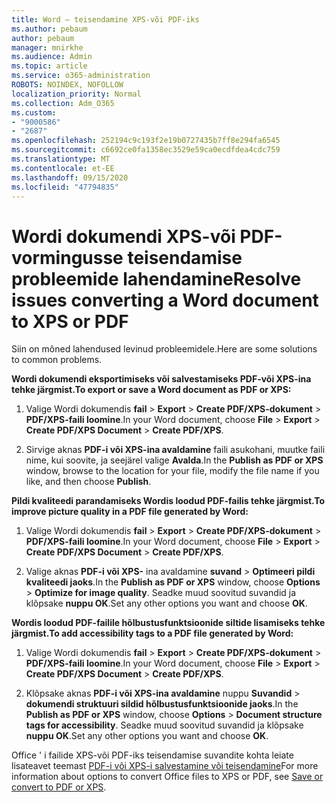 ```yaml
---
title: Word – teisendamine XPS-või PDF-iks
ms.author: pebaum
author: pebaum
manager: mnirkhe
ms.audience: Admin
ms.topic: article
ms.service: o365-administration
ROBOTS: NOINDEX, NOFOLLOW
localization_priority: Normal
ms.collection: Adm_O365
ms.custom:
- "9000586"
- "2687"
ms.openlocfilehash: 252194c9c193f2e19b0727435b7ff8e294fa6545
ms.sourcegitcommit: c6692ce0fa1358ec3529e59ca0ecdfdea4cdc759
ms.translationtype: MT
ms.contentlocale: et-EE
ms.lasthandoff: 09/15/2020
ms.locfileid: "47794835"
---
```

# <a name="resolve-issues-converting-a-word-document-to-xps-or-pdf"></a><span data-ttu-id="1c817-102">Wordi dokumendi XPS-või PDF-vormingusse teisendamise probleemide lahendamine</span><span class="sxs-lookup"><span data-stu-id="1c817-102">Resolve issues converting a Word document to XPS or PDF</span></span>

<span data-ttu-id="1c817-103">Siin on mõned lahendused levinud probleemidele.</span><span class="sxs-lookup"><span data-stu-id="1c817-103">Here are some solutions to common problems.</span></span> 

<span data-ttu-id="1c817-104">**Wordi dokumendi eksportimiseks või salvestamiseks PDF-või XPS-ina tehke järgmist.**</span><span class="sxs-lookup"><span data-stu-id="1c817-104">**To export or save a Word document as PDF or XPS:**</span></span>

1. <span data-ttu-id="1c817-105">Valige Wordi dokumendis **fail**  >  **Export**  >  **Create PDF/XPS-dokument**  >  **PDF/XPS-faili loomine**.</span><span class="sxs-lookup"><span data-stu-id="1c817-105">In your Word document, choose  **File** > **Export** > **Create PDF/XPS Document** > **Create PDF/XPS**.</span></span>

2. <span data-ttu-id="1c817-106">Sirvige aknas **PDF-i või XPS-ina avaldamine** faili asukohani, muutke faili nime, kui soovite, ja seejärel valige **Avalda**.</span><span class="sxs-lookup"><span data-stu-id="1c817-106">In the **Publish as PDF or XPS** window, browse to the location for your file, modify the file name if you like, and then choose **Publish**.</span></span>

<span data-ttu-id="1c817-107">**Pildi kvaliteedi parandamiseks Wordis loodud PDF-failis tehke järgmist.**</span><span class="sxs-lookup"><span data-stu-id="1c817-107">**To improve picture quality in a PDF file generated by Word:**</span></span>

1. <span data-ttu-id="1c817-108">Valige Wordi dokumendis **fail**  >  **Export**  >  **Create PDF/XPS-dokument**  >  **PDF/XPS-faili loomine**.</span><span class="sxs-lookup"><span data-stu-id="1c817-108">In your Word document, choose  **File** > **Export** > **Create PDF/XPS Document** > **Create PDF/XPS**.</span></span>

2. <span data-ttu-id="1c817-109">Valige aknas **PDF-i või XPS-** ina avaldamine **suvand**  >  **Optimeeri pildi kvaliteedi jaoks**.</span><span class="sxs-lookup"><span data-stu-id="1c817-109">In the **Publish as PDF or XPS** window, choose **Options** > **Optimize for image quality**.</span></span> <span data-ttu-id="1c817-110">Seadke muud soovitud suvandid ja klõpsake **nuppu OK**.</span><span class="sxs-lookup"><span data-stu-id="1c817-110">Set any other options you want and choose **OK**.</span></span> 

<span data-ttu-id="1c817-111">**Wordis loodud PDF-failile hõlbustusfunktsioonide siltide lisamiseks tehke järgmist.**</span><span class="sxs-lookup"><span data-stu-id="1c817-111">**To add accessibility tags to a PDF file generated by Word:**</span></span>
 
1. <span data-ttu-id="1c817-112">Valige Wordi dokumendis **fail**  >  **Export**  >  **Create PDF/XPS-dokument**  >  **PDF/XPS-faili loomine**.</span><span class="sxs-lookup"><span data-stu-id="1c817-112">In your Word document, choose  **File** > **Export** > **Create PDF/XPS Document** > **Create PDF/XPS**.</span></span>

2. <span data-ttu-id="1c817-113">Klõpsake aknas **PDF-i või XPS-ina avaldamine** nuppu **Suvandid**  >  **dokumendi struktuuri sildid hõlbustusfunktsioonide jaoks**.</span><span class="sxs-lookup"><span data-stu-id="1c817-113">In the **Publish as PDF or XPS** window, choose **Options** > **Document structure tags for accessibility**.</span></span> <span data-ttu-id="1c817-114">Seadke muud soovitud suvandid ja klõpsake **nuppu OK**.</span><span class="sxs-lookup"><span data-stu-id="1c817-114">Set any other options you want and choose **OK**.</span></span>

<span data-ttu-id="1c817-115">Office ' i failide XPS-või PDF-iks teisendamise suvandite kohta leiate lisateavet teemast [PDF-i või XPS-i salvestamine või teisendamine](https://support.office.com/article/d85416c5-7d77-4fd6-a216-6f4bf7c7c110)</span><span class="sxs-lookup"><span data-stu-id="1c817-115">For more information about options to convert Office files to XPS or PDF, see [Save or convert to PDF or XPS](https://support.office.com/article/d85416c5-7d77-4fd6-a216-6f4bf7c7c110).</span></span>